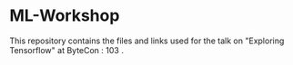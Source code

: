 # ML-Workshop

This repository contains the files and links used for the talk on "Exploring Tensorflow" at ByteCon : 103 .
